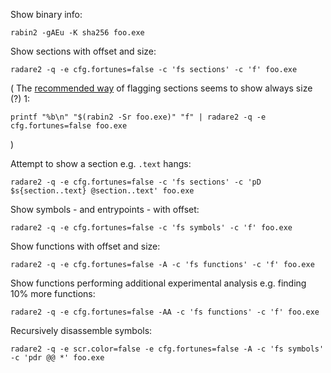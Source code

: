 Show binary info:
```
rabin2 -gAEu -K sha256 foo.exe
```

Show sections with offset and size:
```
radare2 -q -e cfg.fortunes=false -c 'fs sections' -c 'f' foo.exe
```

(
The [recommended way](https://book.rada.re/tools/rabin2/program_sections.html)
of flagging sections seems to show always size (?) 1:
```
printf "%b\n" "$(rabin2 -Sr foo.exe)" "f" | radare2 -q -e cfg.fortunes=false foo.exe
```
)

Attempt to show a section e.g. `.text` hangs:
```
radare2 -q -e cfg.fortunes=false -c 'fs sections' -c 'pD $s{section..text} @section..text' foo.exe
```

Show symbols - and entrypoints - with offset:
```
radare2 -q -e cfg.fortunes=false -c 'fs symbols' -c 'f' foo.exe
```

Show functions with offset and size:
```
radare2 -q -e cfg.fortunes=false -A -c 'fs functions' -c 'f' foo.exe
```

Show functions performing additional experimental analysis
e.g. finding 10% more functions:
```
radare2 -q -e cfg.fortunes=false -AA -c 'fs functions' -c 'f' foo.exe
```

Recursively disassemble symbols:
```
radare2 -q -e scr.color=false -e cfg.fortunes=false -A -c 'fs symbols' -c 'pdr @@ *' foo.exe
```
